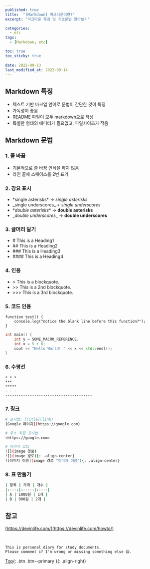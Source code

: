 ```yaml
---
published: true
title:  "[Markdown] 마크다운이란?"
excerpt: "마크다운 특징 및 기초문법 알아보기"

categories:
  - etc
tags:
  - [Markdown, etc]

toc: true
toc_sticky: true
 
date: 2022-09-13
last_modified_at: 2022-09-14
---
```


## Markdown 특징

- 텍스트 기반 마크업 언어로 문법이 간단한 것이 특징
- 가독성이 좋음
- README 파일이 모두 markdown으로 작성
- 특별한 형태의 에디터가 필요없고, 파일사이즈가 작음

## Markdown 문법

### 1. 줄 바꿈  

- 기본적으로 줄 바꿈 인식을 하지 않음
- 라인 끝에 스페이스를 2번 표기  


### 2. 강요 표시
- \*single asterisks* → *single asterisks*
-  \_single underscores_→ *single underscores*
-  \**double asterisks** → **double asterisks**
-  \__double underscores__ → **double underscores**


### 3. 글머리 달기
- \#    This is a Heading1
- \##   This is a Heading2
- \###  This is a Heading3
- \#### This is a Heading4


### 4. 인용
- \>     This is a blockquote.
- \>>   This is a 2nd blockquote.
- \>>> This is a 3rd blockquote.


### 5. 코드 인용
```
function test() {
    console.log("notice the blank line before this function?");
}
```


```cpp
int main() {
    int y = SOME_MACRO_REFERENCE;
    int x = 5 + 6;
    cout << "Hello World! " << x << std::endl();
}
```

### 6. 수평선

```
* * *
***
*****
- - -
---------------------------------------
```

### 7. 링크
    
```bash
# 표시법: [Title](link)
[Google 페이지](https://google.com)

# 주소 직접 표시법
<https://google.com>

# 이미지 삽입
![](image 경로)
![](image 경로){: .align-center}
![이미지 이름](image 경로 "이미지 이름"){: .align-center}
```

### 8. 표 만들기

```bash
| 항목 | 가격 | 개수 |
|:---:|:----:|:----|
| A | 1000원 | 1개 |
| B | 900원 | 2개 |
```

## 참고
[https://devinlife.com/](https://devinlife.com/howto/)

<br>

    This is personal diary for study documents.
    Please comment if I'm wrong or missing something else 😄. 

[Top](#){: .btn .btn--primary }{: .align-right}